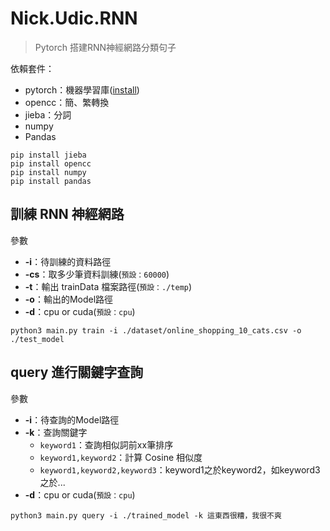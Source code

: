 # Nick.Udic.RNN
> Pytorch 搭建RNN神經網路分類句子



依賴套件：
- pytorch：機器學習庫([install](https://pytorch.org/))
- opencc：簡、繁轉換
- jieba：分詞
- numpy
- Pandas

```
pip install jieba
pip install opencc
pip install numpy
pip install pandas
```

## 訓練 RNN 神經網路

參數
- **-i**：待訓練的資料路徑
- **-cs**：取多少筆資料訓練(`預設：60000`)
- **-t**：輸出 trainData 檔案路徑(`預設：./temp`)
- **-o**：輸出的Model路徑
- **-d**：cpu or cuda(`預設：cpu`)
```
python3 main.py train -i ./dataset/online_shopping_10_cats.csv -o ./test_model
```

## query 進行關鍵字查詢
參數
- **-i**：待查詢的Model路徑
- **-k**：查詢關鍵字
    - `keyword1`：查詢相似詞前xx筆排序
    - `keyword1,keyword2`：計算 Cosine 相似度
    - `keyword1,keyword2,keyword3`：keyword1之於keyword2，如keyword3之於...
- **-d**：cpu or cuda(`預設：cpu`)
```
python3 main.py query -i ./trained_model -k 這東西很糟，我很不爽
```